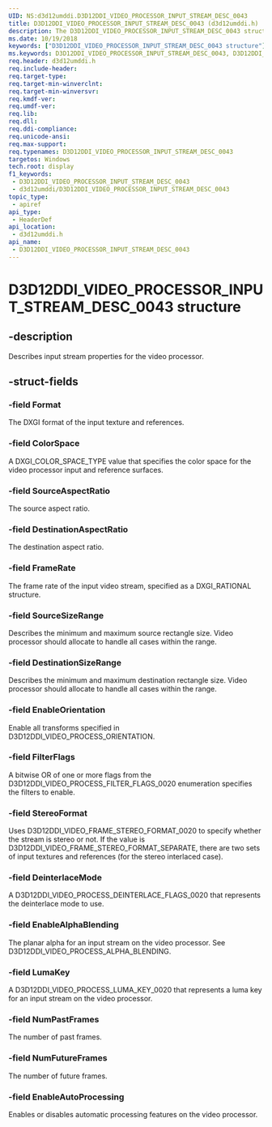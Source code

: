 ```yaml
---
UID: NS:d3d12umddi.D3D12DDI_VIDEO_PROCESSOR_INPUT_STREAM_DESC_0043
title: D3D12DDI_VIDEO_PROCESSOR_INPUT_STREAM_DESC_0043 (d3d12umddi.h)
description: The D3D12DDI_VIDEO_PROCESSOR_INPUT_STREAM_DESC_0043 structure describes input stream properties for a video processor.
ms.date: 10/19/2018
keywords: ["D3D12DDI_VIDEO_PROCESSOR_INPUT_STREAM_DESC_0043 structure"]
ms.keywords: D3D12DDI_VIDEO_PROCESSOR_INPUT_STREAM_DESC_0043, D3D12DDI_VIDEO_PROCESSOR_INPUT_STREAM_DESC_0043,
req.header: d3d12umddi.h
req.include-header: 
req.target-type: 
req.target-min-winverclnt: 
req.target-min-winversvr: 
req.kmdf-ver: 
req.umdf-ver: 
req.lib: 
req.dll: 
req.ddi-compliance: 
req.unicode-ansi: 
req.max-support: 
req.typenames: D3D12DDI_VIDEO_PROCESSOR_INPUT_STREAM_DESC_0043
targetos: Windows
tech.root: display
f1_keywords:
 - D3D12DDI_VIDEO_PROCESSOR_INPUT_STREAM_DESC_0043
 - d3d12umddi/D3D12DDI_VIDEO_PROCESSOR_INPUT_STREAM_DESC_0043
topic_type:
 - apiref
api_type:
 - HeaderDef
api_location:
 - d3d12umddi.h
api_name:
 - D3D12DDI_VIDEO_PROCESSOR_INPUT_STREAM_DESC_0043
---
```


# D3D12DDI_VIDEO_PROCESSOR_INPUT_STREAM_DESC_0043 structure


## -description

Describes input stream properties for the video processor.

## -struct-fields

### -field Format

The DXGI format of the input texture and references.

### -field ColorSpace

A DXGI_COLOR_SPACE_TYPE value that specifies the color space for the video processor input and reference surfaces.

### -field SourceAspectRatio

The source aspect ratio.

### -field DestinationAspectRatio

The destination aspect ratio.

### -field FrameRate

The frame rate of the input video stream, specified as a DXGI_RATIONAL structure.

### -field SourceSizeRange

Describes the minimum and maximum source rectangle size. Video processor should allocate to handle all cases within the range.

### -field DestinationSizeRange

Describes the minimum and maximum destination rectangle size. Video processor should allocate to handle all cases within the range.

### -field EnableOrientation

Enable all transforms specified in D3D12DDI_VIDEO_PROCESS_ORIENTATION.

### -field FilterFlags

A bitwise OR of one or more flags from the D3D12DDI_VIDEO_PROCESS_FILTER_FLAGS_0020 enumeration specifies the filters to enable.

### -field StereoFormat

Uses D3D12DDI_VIDEO_FRAME_STEREO_FORMAT_0020 to specify whether the stream is stereo or not. If the value is D3D12DDI_VIDEO_FRAME_STEREO_FORMAT_SEPARATE, there are two sets of input textures and references (for the stereo interlaced case).

### -field DeinterlaceMode

A D3D12DDI_VIDEO_PROCESS_DEINTERLACE_FLAGS_0020 that represents the deinterlace mode to use.

### -field EnableAlphaBlending

The planar alpha for an input stream on the video processor.  See D3D12DDI_VIDEO_PROCESS_ALPHA_BLENDING.

### -field LumaKey

A D3D12DDI_VIDEO_PROCESS_LUMA_KEY_0020 that represents a luma key for an input stream on the video processor.

### -field NumPastFrames

The number of past frames.

### -field NumFutureFrames

The number of future frames.

### -field EnableAutoProcessing

Enables or disables automatic processing features on the video processor.

